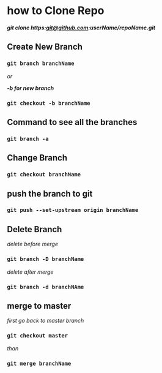 # how to Clone Repo

**_git clone https:git@github.com:userName/repoName.git_**

## Create New Branch

### `git branch branchName`

_or_

**_-b for new branch_**

### `git checkout -b branchName`

## Command to see all the branches

### `git branch -a`

## Change Branch

### `git checkout branchName`

## push the branch to git

### `git push --set-upstream origin branchName`

## Delete Branch

_delete before merge_

### `git branch -D branchName`

_delete after merge_

### `git branch -d branchNAme`

## merge to master

_first go back to master branch_

### `git checkout master`

_than_

### `git merge branchName`
